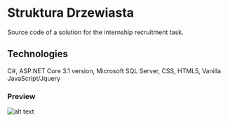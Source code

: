 # Struktura Drzewiasta
Source code of a solution for the internship recruitment task.

## Technologies
C#, ASP.NET Core 3.1 version, Microsoft SQL Server, CSS, HTML5, Vanilla JavaScript/Jquery

### Preview
![alt text](https://i.imgur.com/z01q9bq.png)


